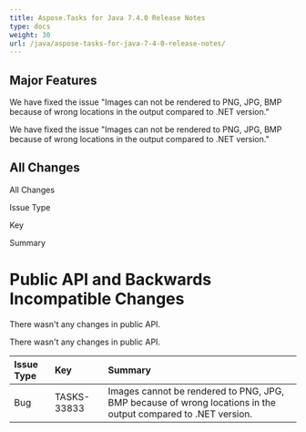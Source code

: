 ```yaml
---
title: Aspose.Tasks for Java 7.4.0 Release Notes
type: docs
weight: 30
url: /java/aspose-tasks-for-java-7-4-0-release-notes/
---
```


## **Major Features**
We have fixed the issue "Images can not be rendered to PNG, JPG, BMP 
because of wrong locations in the output compared to .NET version." 

We have fixed the issue "Images can not be rendered to PNG, JPG, BMP 
because of wrong locations in the output compared to .NET version."
## **All Changes**
All Changes

Issue Type

Key

Summary
# **Public API and Backwards Incompatible Changes**
There wasn't any changes in public API. 

There wasn't any changes in public API.

|**Issue Type** |**Key** |**Summary** |
| :- | :- | :- |
|Bug |TASKS-33833 |Images cannot be rendered to PNG, JPG, BMP because of wrong locations in the output compared to .NET version. |

